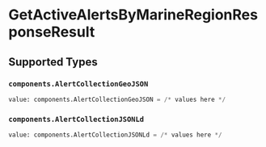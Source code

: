 # GetActiveAlertsByMarineRegionResponseResult


## Supported Types

### `components.AlertCollectionGeoJSON`

```python
value: components.AlertCollectionGeoJSON = /* values here */
```

### `components.AlertCollectionJSONLd`

```python
value: components.AlertCollectionJSONLd = /* values here */
```

